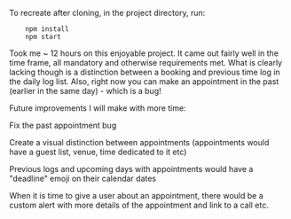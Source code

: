 To recreate after cloning, in the project directory, run:

```
    npm install
    npm start
```

Took me ~ 12 hours on this enjoyable project. It came out fairly well in the time frame, all mandatory and otherwise requirements met. What is clearly lacking though is a distinction between a booking and previous time log in the daily log list. Also, right now you can make an appointment in the past (earlier in the same day) - which is a bug!

Future improvements I will make with more time:

Fix the past appointment bug

Create a visual distinction between appointments (appointments would have a guest list, venue, time dedicated to it etc) 

Previous logs and upcoming days with appointments would have a "deadline" emoji on their calendar dates

When it is time to give a user about an appointment, there would be a custom alert with more details of the appointment and link to a call etc.